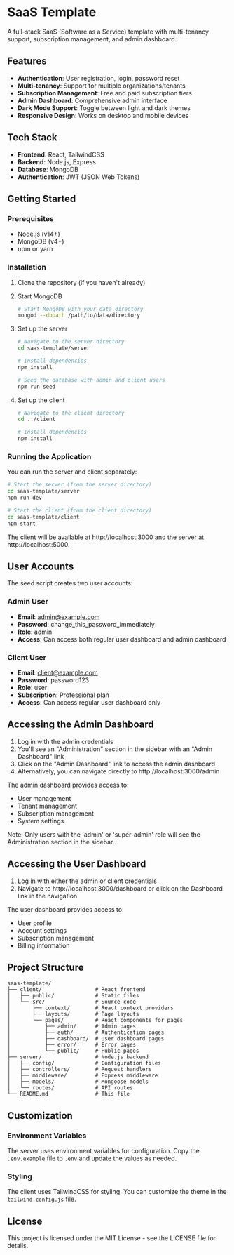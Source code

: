 # SaaS Template

A full-stack SaaS (Software as a Service) template with multi-tenancy support, subscription management, and admin dashboard.

## Features

- **Authentication**: User registration, login, password reset
- **Multi-tenancy**: Support for multiple organizations/tenants
- **Subscription Management**: Free and paid subscription tiers
- **Admin Dashboard**: Comprehensive admin interface
- **Dark Mode Support**: Toggle between light and dark themes
- **Responsive Design**: Works on desktop and mobile devices

## Tech Stack

- **Frontend**: React, TailwindCSS
- **Backend**: Node.js, Express
- **Database**: MongoDB
- **Authentication**: JWT (JSON Web Tokens)

## Getting Started

### Prerequisites

- Node.js (v14+)
- MongoDB (v4+)
- npm or yarn

### Installation

1. Clone the repository (if you haven't already)

2. Start MongoDB
   ```bash
   # Start MongoDB with your data directory
   mongod --dbpath /path/to/data/directory
   ```

3. Set up the server
   ```bash
   # Navigate to the server directory
   cd saas-template/server

   # Install dependencies
   npm install

   # Seed the database with admin and client users
   npm run seed
   ```

4. Set up the client
   ```bash
   # Navigate to the client directory
   cd ../client

   # Install dependencies
   npm install
   ```

### Running the Application

You can run the server and client separately:

```bash
# Start the server (from the server directory)
cd saas-template/server
npm run dev

# Start the client (from the client directory)
cd saas-template/client
npm start
```

The client will be available at http://localhost:3000 and the server at http://localhost:5000.

## User Accounts

The seed script creates two user accounts:

### Admin User
- **Email**: admin@example.com
- **Password**: change_this_password_immediately
- **Role**: admin
- **Access**: Can access both regular user dashboard and admin dashboard

### Client User
- **Email**: client@example.com
- **Password**: password123
- **Role**: user
- **Subscription**: Professional plan
- **Access**: Can access regular user dashboard only

## Accessing the Admin Dashboard

1. Log in with the admin credentials
2. You'll see an "Administration" section in the sidebar with an "Admin Dashboard" link
3. Click on the "Admin Dashboard" link to access the admin dashboard
4. Alternatively, you can navigate directly to http://localhost:3000/admin

The admin dashboard provides access to:
- User management
- Tenant management
- Subscription management
- System settings

Note: Only users with the 'admin' or 'super-admin' role will see the Administration section in the sidebar.

## Accessing the User Dashboard

1. Log in with either the admin or client credentials
2. Navigate to http://localhost:3000/dashboard or click on the Dashboard link in the navigation

The user dashboard provides access to:
- User profile
- Account settings
- Subscription management
- Billing information

## Project Structure

```
saas-template/
├── client/                 # React frontend
│   ├── public/             # Static files
│   └── src/                # Source code
│       ├── context/        # React context providers
│       ├── layouts/        # Page layouts
│       └── pages/          # React components for pages
│           ├── admin/      # Admin pages
│           ├── auth/       # Authentication pages
│           ├── dashboard/  # User dashboard pages
│           ├── error/      # Error pages
│           └── public/     # Public pages
├── server/                 # Node.js backend
│   ├── config/             # Configuration files
│   ├── controllers/        # Request handlers
│   ├── middleware/         # Express middleware
│   ├── models/             # Mongoose models
│   └── routes/             # API routes
└── README.md               # This file
```

## Customization

### Environment Variables

The server uses environment variables for configuration. Copy the `.env.example` file to `.env` and update the values as needed.

### Styling

The client uses TailwindCSS for styling. You can customize the theme in the `tailwind.config.js` file.

## License

This project is licensed under the MIT License - see the LICENSE file for details.
